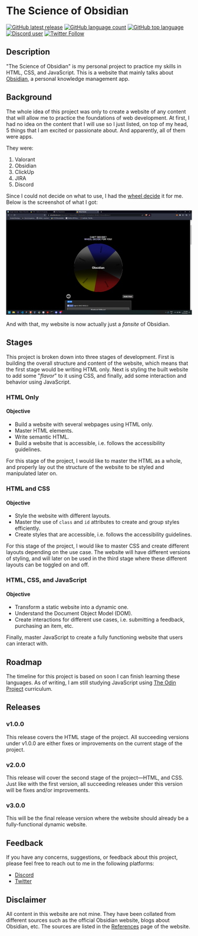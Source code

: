 # The Science of Obsidian
[![GitHub latest release](https://img.shields.io/github/v/release/nldgutierrez/tsoo-html?labelColor=9e7ffb&color=white)](https://github.com/nldgutierrez/tsoo-html/releases/latest)
[![GitHub language count](https://img.shields.io/github/languages/count/nldgutierrez/tsoo-html?labelColor=9e7ffb&color=white)](#)
[![GitHub top language](https://img.shields.io/github/languages/top/nldgutierrez/tsoo-html?labelColor=9e7ffb&color=white)](#)
[![Discord user](https://img.shields.io/badge/Chat-Sinaya%233320-9e7ffb?logo=discord&labelColor=9e7ffb&color=white&logoColor=white)](https://discord.com/users/458916484849336320)
[![Twitter Follow](https://img.shields.io/twitter/follow/nldgutierrez?style=social)](https://twitter.com/intent/follow?screen_name=nldgutierrez)

## Description
"The Science of Obsidian" is my personal project to practice my skills in HTML, CSS, and JavaScript. This is a website that mainly talks about [Obsidian](https://obsidian.md/), a personal knowledge management app.

## Background
The whole idea of this project was only to create a website of any content that will allow me to practice the foundations of web development. At first, I had no idea on the content that I will use so I just listed, on top of my head, 5 things that I am excited or passionate about. And apparently, all of them were apps.

They were:
1. Valorant
2. Obsidian
3. ClickUp
4. JIRA
5. Discord

Since I could not decide on what to use, I had the [wheel decide](https://wheeldecide.com) it for me. Below is the screenshot of what I got:

![Wheel Decide result: Obsidian](./images/wheeldecide.png)

And with that, my website is now actually just a _fansite_ of Obsidian.

## Stages
This project is broken down into three stages of development. First is building the overall structure and content of the website, which means that the first stage would be writing HTML only. Next is styling the built website to add some "_flavor_" to it using CSS, and finally, add some interaction and behavior using JavaScript.

### HTML Only
#### Objective
- Build a website with several webpages using HTML only.
- Master HTML elements.
- Write semantic HTML.
- Build a website that is accessible, i.e. follows the accessibility guidelines.

For this stage of the project, I would like to master the HTML as a whole, and properly lay out the structure of the website to be styled and manipulated later on.

### HTML and CSS
#### Objective
- Style the website with different layouts.
- Master the use of `class` and `id` attributes to create and group styles efficiently.
- Create styles that are accessible, i.e. follows the accessibility guidelines.

For this stage of the project, I would like to master CSS and create different layouts depending on the use case. The website will have different versions of styling, and will later on be used in the third stage where these different layouts can be toggled on and off.

### HTML, CSS, and JavaScript
#### Objective
- Transform a static website into a dynamic one.
- Understand the Document Object Model (DOM).
- Create interactions for different use cases, i.e. submitting a feedback, purchasing an item, etc.

Finally, master JavaScript to create a fully functioning website that users can interact with.

## Roadmap
The timeline for this project is based on soon I can finish learning these languages. As of writing, I am still studying JavaScript using [The Odin Project](https://theodinproject.com) curriculum.

## Releases
### v1.0.0
This release covers the HTML stage of the project. All succeeding versions under v1.0.0 are either fixes or improvements on the current stage of the project.

### v2.0.0
This release will cover the second stage of the project&mdash;HTML, and CSS. Just like with the first version, all succeeding releases under this version will be fixes and/or improvements.

### v3.0.0
This will be the final release version where the website should already be a fully-functional dynamic website.

## Feedback
If you have any concerns, suggestions, or feedback about this project, please feel free to reach out to me in the following platforms:
- [Discord](https://discordapp.com/users/458916484849336320)
- [Twitter](https://twitter.com/nldgutierrez)

## Disclaimer
All content in this website are not mine. They have been collated from different sources such as the official Obsidian website, blogs about Obsidian, etc. The sources are listed in the [References](https://nldgutierrez.github.io/tsoo-html/references.html) page of the website.